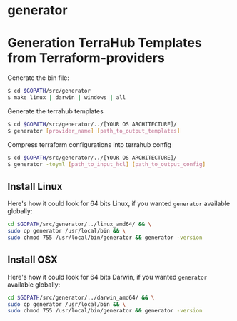 # generator

Generation TerraHub Templates from Terraform-providers
==================

Generate the bin file:

```sh
$ cd $GOPATH/src/generator
$ make linux | darwin | windows | all
```

Generate the terrahub templates

```sh
$ cd $GOPATH/src/generator/../[YOUR OS ARCHITECTURE]/
$ generator [provider_name] [path_to_output_templates]
```

Compress terraform configurations into terrahub config

```sh
$ cd $GOPATH/src/generator/../[YOUR OS ARCHITECTURE]/
$ generator -toyml [path_to_input_hcl] [path_to_output_config]
```

## Install Linux

Here's how it could look for 64 bits Linux, if you wanted `generator` available globally:

```bash
cd $GOPATH/src/generator/../linux_amd64/ && \
sudo cp generator /usr/local/bin && \
sudo chmod 755 /usr/local/bin/generator && generator -version
```

## Install OSX

Here's how it could look for 64 bits Darwin, if you wanted `generator` available globally:

```bash
cd $GOPATH/src/generator/../darwin_amd64/ && \
sudo cp generator /usr/local/bin && \
sudo chmod 755 /usr/local/bin/generator && generator -version
```
